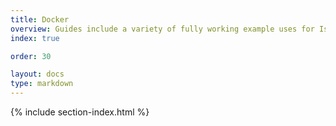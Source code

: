 ```yaml
---
title: Docker
overview: Guides include a variety of fully working example uses for Istio that you can experiment with.
index: true

order: 30

layout: docs
type: markdown
---
```


{% include section-index.html %}
